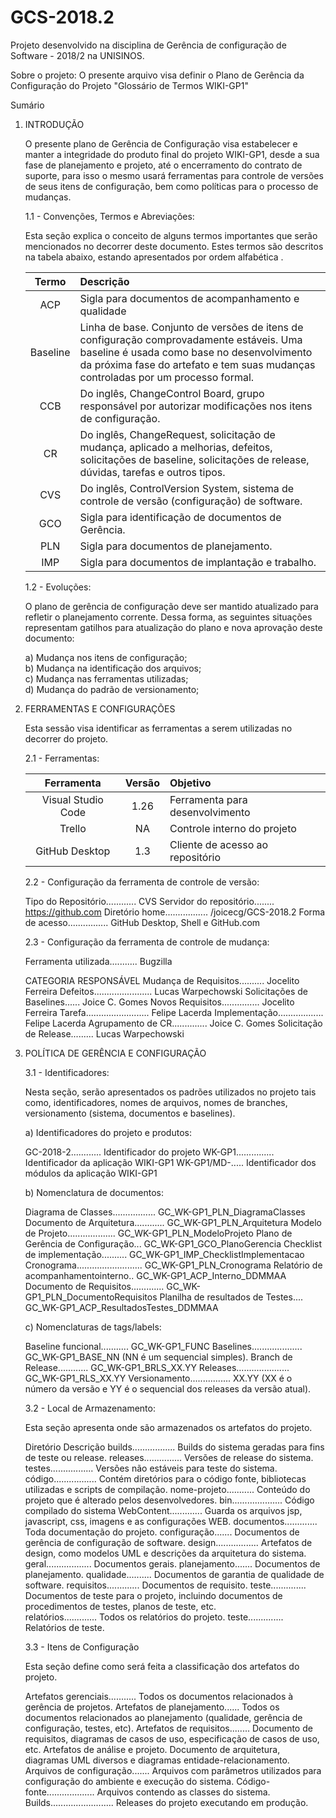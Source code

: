 # GCS-2018.2

Projeto desenvolvido na disciplina de Gerência de configuração de Software - 2018/2 na UNISINOS.

Sobre o projeto:
O presente arquivo visa definir o Plano de Gerência da Configuração do Projeto "Glossário de Termos WIKI-GP1"

Sumário



1. INTRODUÇÃO

	O presente plano de Gerência de Configuração visa estabelecer e manter a integridade do produto final do projeto WIKI-GP1, desde a sua fase de planejamento e projeto, até o encerramento do contrato de suporte, para isso o mesmo usará ferramentas para controle de versões de seus itens de configuração, bem como políticas para o processo de mudanças.

	1.1 - Convenções, Termos e Abreviações:

	Esta seção explica o conceito de alguns termos importantes que serão mencionados no decorrer deste documento. Estes termos são descritos na 		tabela abaixo, estando apresentados por ordem alfabética .

	Termo |	Descrição
	| :------------: | :------------ |
	| ACP   | Sigla para documentos de acompanhamento e qualidade   |
	| Baseline | Linha de base. Conjunto de versões de itens de configuração comprovadamente estáveis. Uma baseline é usada como base no desenvolvimento da próxima fase do artefato e tem suas mudanças controladas por um processo formal. |
	|CCB | Do inglês, ChangeControl Board, grupo responsável por autorizar modificações nos itens de configuração.|
	| CR | Do inglês, ChangeRequest, solicitação de mudança, aplicado a melhorias, defeitos, solicitações de baseline, solicitações de release, dúvidas, tarefas e outros tipos. |
	|CVS | Do inglês, ControlVersion System, sistema de controle de versão (configuração) de software. |
	|GCO |Sigla para identificação de documentos de Gerência. |
	|PLN | Sigla para documentos de planejamento. |
	|IMP | Sigla para documentos de implantação e trabalho.|

	1.2 - Evoluções:

	O plano de gerência de configuração deve ser mantido atualizado para refletir o planejamento corrente. Dessa forma, as seguintes situações 			representam gatilhos para atualização do plano e nova aprovação deste documento:

	a) Mudança nos itens de configuração;<br />
	b) Mudança na identificação dos arquivos;<br />
	c) Mudança nas ferramentas utilizadas;<br />
	d) Mudança do padrão de versionamento;<br />

2. FERRAMENTAS E CONFIGURAÇÕES

	Esta sessão visa identificar as ferramentas a serem utilizadas no decorrer do projeto.

	2.1 - Ferramentas:

	Ferramenta | Versão | Objetivo
	:--------: | :----: | :--------
	| Visual Studio Code | 1.26 | Ferramenta para desenvolvimento|
	| Trello | NA | Controle interno do projeto|
	| GitHub Desktop | 1.3 | Cliente de acesso ao repositório|

	2.2 - Configuração da ferramenta de controle de versão:

	Tipo do Repositório............	CVS
	Servidor do repositório........	https://github.com	Diretório home.................	/joicecg/GCS-2018.2
	Forma de acesso................	GitHub Desktop, Shell e GitHub.com

	2.3 - Configuração da ferramenta de controle de mudança:

	Ferramenta utilizada...........	Bugzilla


	CATEGORIA			RESPONSÁVEL
	Mudança de Requisitos..........	Jocelito Ferreira
	Defeitos....................... Lucas Warpechowski
	Solicitações de Baselines...... Joice C. Gomes
	Novos Requisitos...............	Jocelito Ferreira
	Tarefa.........................	Felipe Lacerda
	Implementação..................	Felipe Lacerda
	Agrupamento de CR..............	Joice C. Gomes
	Solicitação de Release.........	Lucas Warpechowski

3. POLÍTICA DE GERÊNCIA E CONFIGURAÇÃO

	3.1 - Identificadores:

	Nesta seção, serão apresentados os padrões utilizados no projeto tais como, identificadores, nomes de arquivos, nomes de branches, versionamento 	(sistema, documentos e baselines).

	a) Identificadores do projeto e produtos:

	GC-2018-2............ Identificador do projeto
	WK-GP1............... Identificador da aplicação WIKI-GP1
	WK-GP1/MD-<nome>..... Identificador dos módulos da aplicação WIKI-GP1

	b) Nomenclatura de documentos:

	Diagrama de Classes................. GC_WK-GP1_PLN_DiagramaClasses
	Documento de Arquitetura............ GC_WK-GP1_PLN_Arquitetura
	Modelo de Projeto................... GC_WK-GP1_PLN_ModeloProjeto
	Plano de Gerência de Configuração... GC_WK-GP1_GCO_PlanoGerencia
	Checklist de implementação.......... GC_WK-GP1_IMP_ChecklistImplementacao
	Cronograma.......................... GC_WK-GP1_PLN_Cronograma
	Relatório de acompanhamentointerno.. GC_WK-GP1_ACP_Interno_DDMMAA
	Documento de Requisitos............. GC_WK-GP1_PLN_DocumentoRequisitos
	Planilha de resultados de Testes.... GC_WK-GP1_ACP_ResultadosTestes_DDMMAA

	c) Nomenclaturas de tags/labels:

	Baseline funcional........... GC_WK-GP1_FUNC
	Baselines.................... GC_WK-GP1_BASE_NN (NN é um sequencial simples).
	Branch de Release............ GC_WK-GP1_BRLS_XX.YY
	Releases..................... GC_WK-GP1_RLS_XX.YY
	Versionamento................ XX.YY (XX é o número da versão e YY é o sequencial dos releases da versão atual).

	3.2 - Local de Armazenamento:
	
	Esta seção apresenta onde são armazenados os artefatos do projeto.

	Diretório		Descrição
	builds.................	Builds do sistema geradas para fins de teste ou release.
	releases............... Versões de release do sistema.
	testes................. Versões não estáveis para teste do sistema.
	código.................	Contém diretórios para o código fonte, bibliotecas utilizadas e scripts de compilação.
	nome-projeto...........	Conteúdo do projeto que é alterado pelos desenvolvedores.
	bin....................	Código compilado do sistema
	WebContent.............	Guarda os arquivos jsp, javascript, css, imagens e as configurações WEB.
	documentos.............	Toda documentação do projeto.
	    configuração.......	Documentos de gerência de configuração de software.
	design.................	Artefatos de design, como modelos UML e descrições da arquitetura do sistema.
	geral..................	Documentos gerais.
	    planejamento....... Documentos de planejamento.
	    qualidade..........	Documentos de garantia de qualidade de software.
	requisitos.............	Documentos de requisito.
	    teste..............	Documentos de teste para o projeto, incluindo documentos de procedimentos de testes, planos de teste, etc.	
	relatórios.............	Todos os relatórios do projeto.
	    teste.............. Relatórios de teste.

	3.3 - Itens de Configuração
	
	Esta seção define como será feita a classificação dos artefatos do projeto.
	
	Artefatos gerenciais...........	Todos os documentos relacionados à gerência de projetos.
	Artefatos de planejamento......	Todos os documentos relacionados ao planejamento (qualidade, gerência de configuração, testes, etc).
	Artefatos de requisitos........	Documento de requisitos, diagramas de casos de uso, especificação de casos de uso, etc.
	Artefatos de análise e projeto.	Documento de arquitetura, diagramas UML diversos e diagramas entidade-relacionamento.
	Arquivos de configuração.......	Arquivos com parâmetros utilizados para configuração do ambiente e execução do sistema.
	Código-fonte...................	Arquivos contendo as classes do sistema.
	Builds.........................	Releases do projeto executando em produção.
		
	
	

